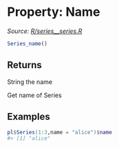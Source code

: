 # Property: Name

*Source: [R/series__series.R](https://github.com/pola-rs/r-polars/tree/main/R/series__series.R)*

```r
Series_name()
```

## Returns

String the name

Get name of Series

## Examples

<pre class='r-example'><code><span class='r-in'><span><span class='va'>pl</span><span class='op'>$</span><span class='fu'>Series</span><span class='op'>(</span><span class='fl'>1</span><span class='op'>:</span><span class='fl'>3</span>,name <span class='op'>=</span> <span class='st'>"alice"</span><span class='op'>)</span><span class='op'>$</span><span class='va'>name</span></span></span>
<span class='r-out co'><span class='r-pr'>#&gt;</span> [1] "alice"</span>
 </code></pre>